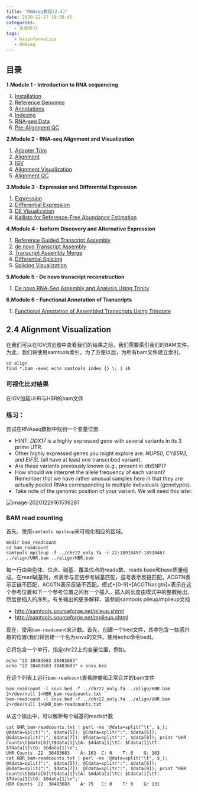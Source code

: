 ```yaml
---
title: "RNAseq教程(2.4)"
date: 2020-12-17 18:38:45
categories:
   - 生信学习
tags:
   - bioinformatics
   - RNAseq
---
```


## 目录

**1.Module 1 - Introduction to RNA sequencing**

1. [Installation](https://www.zhouxiaozhao.cn/2020/11/17/RNAseq(1)/)
2. [Reference Genomes](https://www.zhouxiaozhao.cn/2020/11/28/RNAseq(2)/)
3. [Annotations](https://www.zhouxiaozhao.cn/2020/12/01/RNAseq(3)/)
4. [Indexing](https://www.zhouxiaozhao.cn/2020/12/03/RNAseq(4)/)
5. [RNA-seq Data](https://www.zhouxiaozhao.cn/2020/12/05/RNAseq(5)/)
6. [Pre-Alignment QC](https://www.zhouxiaozhao.cn/2020/12/08/RNAseq(6)/)

**2.Module 2 - RNA-seq Alignment and Visualization**

1. [Adapter Trim](https://www.zhouxiaozhao.cn/2020/12/10/RNAseq(7)/)
2. [Alignment](https://www.zhouxiaozhao.cn/2020/12/12/RNAseq(8)/)
3. [IGV](https://www.zhouxiaozhao.cn/2020/12/15/RNAseq(9)/)
4. [Alignment Visualization](https://www.zhouxiaozhao.cn/2020/12/17/RNAseq(10)/)
5. [Alignment QC](https://www.zhouxiaozhao.cn/2020/12/19/RNAseq(11)/)

**3.Module 3 - Expression and Differential Expression**

1. [Expression](https://www.zhouxiaozhao.cn/2020/12/22/RNAseq(12)/)
2. [Differential Expression](https://www.zhouxiaozhao.cn/2020/12/24/RNAseq(13)/)
3. [DE Visualization](https://www.zhouxiaozhao.cn/2020/12/26/RNAseq(14)/)
4. [Kallisto for Reference-Free Abundance Estimation](https://www.zhouxiaozhao.cn/2020/12/29/RNAseq(15)/)

**4.Module 4 - Isoform Discovery and Alternative Expression**

1. [Reference Guided Transcript Assembly](https://www.zhouxiaozhao.cn/2020/12/31/RNAseq(16)/)
2. [de novo Transcript Assembly](https://www.zhouxiaozhao.cn/2021/01/02/RNAseq(17)/)
3. [Transcript Assembly Merge](https://www.zhouxiaozhao.cn/2021/01/05/RNAseq(18)/)
4. [Differential Splicing](https://www.zhouxiaozhao.cn/2021/01/07/RNAseq(19)/)
5. [Splicing Visualization](https://www.zhouxiaozhao.cn/2021/01/09/RNAseq(20)/)

**5.Module 5 - De novo transcript reconstruction**

1. [De novo RNA-Seq Assembly and Analysis Using Trinity](https://www.zhouxiaozhao.cn/2021/01/12/RNAseq(21)/)

**6.Module 6 - Functional Annotation of Transcripts**

1. [Functional Annotation of Assembled Transcripts Using Trinotate](https://www.zhouxiaozhao.cn/2021/01/14/RNAseq(22)/)

## 2.4  Alignment Visualization

在我们可以在IGV浏览器中查看我们的结果之前，我们需要索引我们的BAM文件。为此，我们将使用samtools索引。为了方便以后，为所有bam文件建立索引。

```
cd align
find *.bam -exec echo samtools index {} \; | sh
```

### 可视化比对结果

在IGV加载UHR与HBR的bam文件

### 练习：

尝试在RNAseq数据中找到一个变量位置:

- HINT: *DDX17* is a highly expressed gene with several variants in its 3 prime UTR.
- Other highly expressed genes you might explore are: *NUP50*, *CYB5R3*, and *EIF3L* (all have at least one transcribed variant).
- Are these variants previously known (e.g., present in dbSNP)?
- How should we interpret the allele frequency of each variant?   Remember that we have rather unusual samples here in that they are  actually pooled RNAs corresponding to multiple individuals (genotypes).
- Take note of the genomic position of your variant. We will need this later.

![image-20201229161539281](/img/posts/2020.12.17/image-20201229161539281.png)

### BAM read counting

首先，使用`samtools mpileup`来可视化相应的区域。

```
mkdir bam_readcount
cd bam_readcount
samtools mpileup -f ../chr22_only.fa -r 22:18918457-18918467 ../align/UHR.bam ../align/HBR.bam
```

每一行由染色体、位点、碱基、覆盖位点的reads数、reads base和base质量组成。在read碱基列，点表示与正链参考碱基匹配，逗号表示反链匹配，ACGTN表示正链不匹配，ACGTN表示反链不匹配。模式\+[0-9]+[ACGTNacgtn]+表示在这个参考位置和下一个参考位置之间有一个插入。插入的长度由模式中的整数给出，然后是插入的序列。有关输出的更多解释，请参阅samtools pileup/mpileup文档

- http://samtools.sourceforge.net/pileup.shtml
- http://samtools.sourceforge.net/mpileup.shtml

现在，使用`bam-readcount`来计数。首先，创建一个bed文件，其中包含一些感兴趣的位置(我们将创建一个名为snvs的文件。使用echo命令bed)。

它将包含一个单行，指定chr22上的变量位置，例如。

```
echo "22 38483683 38483683"
echo "22 38483683 38483683" > snvs.bed
```

在这个列表上运行`bam-readcount`查看肿瘤和正常合并的bam文件

```
bam-readcount -l snvs.bed -f ../chr22_only.fa ../align/HBR.bam 2>/dev/null 1>HBR_bam-readcounts.txt
bam-readcount -l snvs.bed -f ../chr22_only.fa ../align/UHR.bam 2>/dev/null 1>UHR_bam-readcounts.txt
```

从这个输出中，可以解析每个碱基的reads计数

```
cat UHR_bam-readcounts.txt | perl -ne '@data=split("\t", $_); @Adata=split(":", $data[5]); @Cdata=split(":", $data[6]); @Gdata=split(":", $data[7]); @Tdata=split(":", $data[8]); print "UHR Counts\t$data[0]\t$data[1]\tA: $Adata[1]\tC: $Cdata[1]\tT: $Tdata[1]\tG: $Gdata[1]\n";'
UHR Counts	22	38483683	A: 163	C: 0	T: 0	G: 163
cat HBR_bam-readcounts.txt | perl -ne '@data=split("\t", $_); @Adata=split(":", $data[5]); @Cdata=split(":", $data[6]); @Gdata=split(":", $data[7]); @Tdata=split(":", $data[8]); print "HBR Counts\t$data[0]\t$data[1]\tA: $Adata[1]\tC: $Cdata[1]\tT: $Tdata[1]\tG: $Gdata[1]\n";'
HBR Counts	22	38483683	A: 75	C: 0	T: 0	G: 131
```

